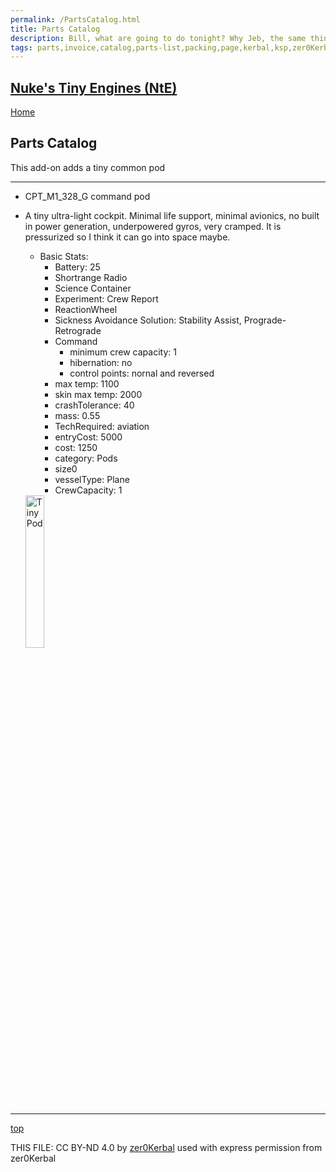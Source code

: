 ```yaml
---
permalink: /PartsCatalog.html
title: Parts Catalog
description: Bill, what are going to do tonight? Why Jeb, the same thing we do every night, Take over the world!
tags: parts,invoice,catalog,parts-list,packing,page,kerbal,ksp,zer0Kerbal,zedK
---
```

<!-- PartsCatalog.md v1.0.1.0
Nuke's Tiny Engines (NtE)
created: 16 Aug 2022
updated: 27 Jun 2023

TEMPLATE: PartsCatalog.md v1.1.4.3
created: 01 Feb 2022
updated: 01 May 2023 -->
<script src="https://kit.fontawesome.com/0ea5493613.js" crossorigin="anonymous"></script>
<i class="fa-solid fa-explosion fa-beat-fade fa-3x" style="--fa-beat-fade-opacity: 0.1; --fa-beat-fade-scale: 1.25;color: #FF7E03" ></i>

## [Nuke's Tiny Engines (NtE)][mod]

[Home](./index.md)

## Parts Catalog

This add-on adds a tiny common pod

---

* CPT_M1_328_G command pod
* A tiny ultra-light cockpit. Minimal life support, minimal avionics, no built in power generation, underpowered gyros, very cramped. It is pressurized so I think it can go into space maybe.
  * Basic Stats:
    * Battery: 25
    * Shortrange Radio
    * Science Container
    * Experiment: Crew Report
    * ReactionWheel
    * Sickness Avoidance Solution: Stability Assist, Prograde-Retrograde
    * Command
      * minimum crew capacity: 1
      * hibernation: no
      * control points: nornal and reversed
    * max temp: 1100
    * skin max temp: 2000
    * crashTolerance: 40
    * mass: 0.55
    * TechRequired: aviation
    * entryCost: 5000
    * cost: 1250
    * category: Pods
    * size0
    * vesselType: Plane
    * CrewCapacity: 1

  <img src="https://raw.githubusercontent.com/zer0Kerbal/NukesTinyEngines/master/docs/thumbs/ntp-cockpit_icon.png" alt="Tiny Pod" width="25%" height="25%" />

---

[top](#parts-catalog)

THIS FILE: CC BY-ND 4.0 by [zer0Kerbal](https://github.com/zer0Kerbal)
  used with express permission from zer0Kerbal

[mod]: https://www.curseforge.com/kerbal/ksp-mods/NukesTinyEngines "Nuke's Tiny Engines (NtE)"